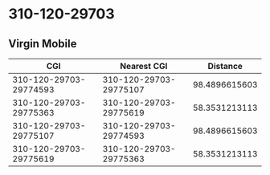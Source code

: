 # 310-120-29703
## Virgin Mobile


| CGI | Nearest CGI | Distance |
|-----|-------------|----------|
| 310-120-29703-29774593 | 310-120-29703-29775107 | 98.4896615603 |
| 310-120-29703-29775363 | 310-120-29703-29775619 | 58.3531213113 |
| 310-120-29703-29775107 | 310-120-29703-29774593 | 98.4896615603 |
| 310-120-29703-29775619 | 310-120-29703-29775363 | 58.3531213113 |
